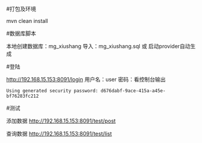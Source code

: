 #打包及环境

mvn clean install

#数据库脚本

本地创建数据库：mg_xiushang
导入：mg_xiushang.sql 或 启动provider自动生成


#登陆

http://192.168.15.153:8091/login
用户名：user
密码：看控制台输出

```
Using generated security password: d676dabf-9ace-415a-a45e-bf76283fc212
```

#测试

添加数据
http://192.168.15.153:8091/test/post

查询数据
http://192.168.15.153:8091/test/list
